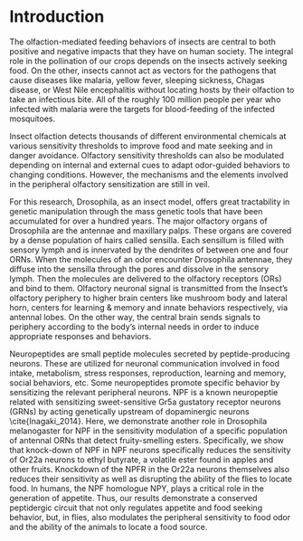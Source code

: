 # Introduction

The olfaction-mediated feeding behaviors of insects are central to both positive and negative impacts that they have on human society. The integral role in the pollination of our crops depends on the insects actively seeking food. On the other, insects cannot act as vectors for the pathogens that cause diseases like malaria, yellow fever, sleeping sickness, Chagas disease, or West Nile encephalitis without locating hosts by their olfaction to take an infectious bite. All of the roughly 100 million people per year who infected with malaria were the targets for blood-feeding of the infected mosquitoes. 

Insect olfaction detects thousands of different environmental chemicals at various sensitivity thresholds to improve food and mate seeking and in danger avoidance. Olfactory sensitivity thresholds can also be modulated depending on internal and external cues to adapt odor-guided behaviors to changing conditions. However, the mechanisms and the elements involved in the peripheral olfactory sensitization are still in veil. 

For this research, Drosophila, as an insect model, offers great tractability in genetic manipulation through the mass genetic tools that have been accumulated for over a hundred years. The major olfactory organs of Drosophila are the antennae and maxillary palps. These organs are covered by a dense population of hairs called sensilla. Each sensillum is filled with sensory lymph and is innervated by the dendrites of between one and four ORNs. When the molecules of an odor encounter Drosophila antennae, they diffuse into the sensilla through the pores and dissolve in the sensory lymph. Then the molecules are delivered to the olfactory receptors (ORs) and bind to them. Olfactory neuronal signal is transmitted from the Insect’s olfactory periphery to higher brain centers like mushroom body and lateral horn, centers for learning & memory and innate behaviors respectively, via antennal lobes. On the other way, the central brain sends signals to periphery according to the body’s internal needs in order to induce appropriate responses and behaviors.

Neuropeptides are small peptide molecules secreted by peptide-producing neurons. These are utilized for neuronal communication involved in food intake, metabolism, stress responses, reproduction, learning and memory, social behaviors, etc. Some neuropeptides promote specific behavior by sensitizing the relevant peripheral neurons. NPF is a known neuropeptie related with sensitizing sweet-sensitive Gr5a gustatory receptor neurons (GRNs) by acting genetically upstream of dopaminergic neurons \cite{Inagaki_2014}. Here, we demonstrate another role in Drosophila melanogaster for NPF in the sensitivity modulation of a specific population of antennal ORNs that detect fruity-smelling esters. Specifically, we show that knock-down of NPF in NPF neurons specifically reduces the sensitivity of Or22a neurons to ethyl butyrate, a volatile ester found in apples and other fruits. Knockdown of the NPFR in the Or22a neurons themselves also reduces their sensitivity as well as disrupting the ability of the flies to locate food. In humans, the NPF homologue NPY, plays a critical role in the generation of appetite. Thus, our results demonstrate a conserved peptidergic circuit that not only regulates appetite and food seeking behavior, but, in flies, also modulates the peripheral sensitivity to food odor and the ability of the animals to locate a food source.